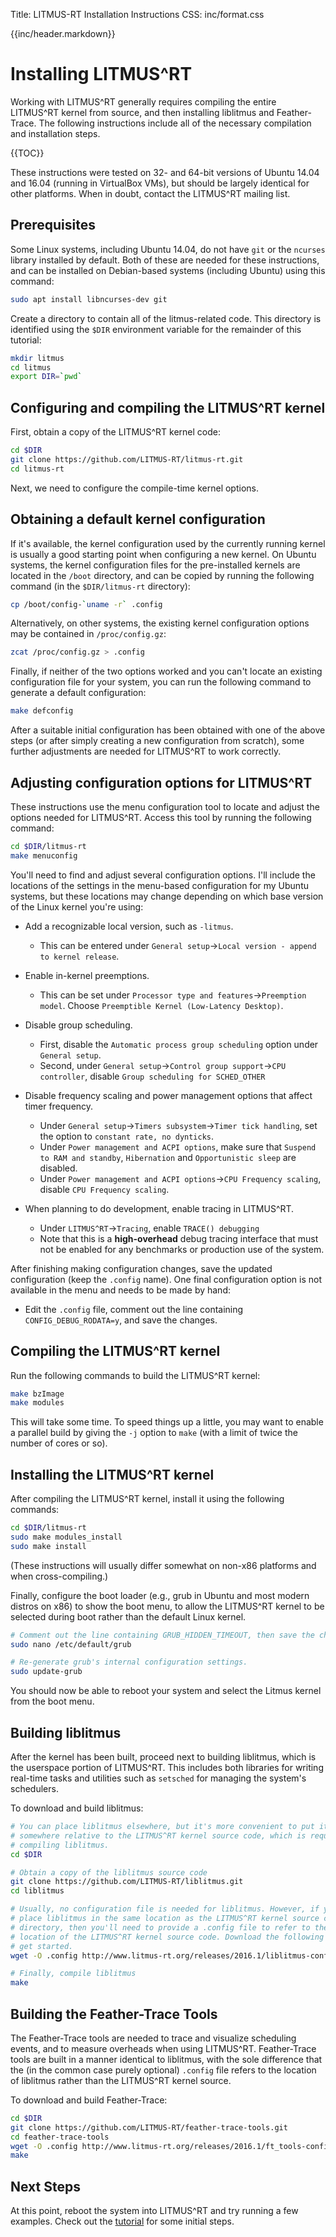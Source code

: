 Title:  LITMUS-RT Installation Instructions
CSS:    inc/format.css


{{inc/header.markdown}}

Installing LITMUS^RT
====================

Working with LITMUS^RT generally requires compiling the entire LITMUS^RT kernel from source, and then installing liblitmus and Feather-Trace. The following instructions include all of the necessary compilation and installation steps.

{{TOC}}


These instructions were tested on 32- and 64-bit versions of Ubuntu 14.04 and 16.04 (running in VirtualBox VMs), but should be largely identical for other platforms. When in doubt, contact the LITMUS^RT mailing list.

## Prerequisites

Some Linux systems, including Ubuntu 14.04, do not have `git` or the `ncurses` library installed by default. Both of these are needed for these instructions, and can be installed on Debian-based systems (including Ubuntu) using this command:

```bash
sudo apt install libncurses-dev git
```

Create a directory to contain all of the litmus-related code. This directory is identified using the `$DIR` environment variable for the remainder of this tutorial:

```bash
mkdir litmus
cd litmus
export DIR=`pwd`
```


## Configuring and compiling the LITMUS^RT kernel

First, obtain a copy of the LITMUS^RT kernel code:

```bash
cd $DIR
git clone https://github.com/LITMUS-RT/litmus-rt.git
cd litmus-rt
```

Next, we need to configure the compile-time kernel options.

## Obtaining a default kernel configuration

If it's available, the kernel configuration used by the currently running kernel is usually a good starting point when configuring a new kernel. On Ubuntu systems, the kernel configuration files for the pre-installed kernels are located in the `/boot` directory, and can be copied by running the following command (in the `$DIR/litmus-rt` directory):

```bash
cp /boot/config-`uname -r` .config
```

Alternatively, on other systems, the existing kernel configuration options may be contained in `/proc/config.gz`:

```bash
zcat /proc/config.gz > .config
```

Finally, if neither of the two options worked and you can't locate an existing configuration file for your system, you can run the following command to generate a default configuration:

```bash
make defconfig
```

After a suitable initial configuration has been obtained with one of the above steps (or after simply creating a new configuration from scratch), some further adjustments are needed for LITMUS^RT to work correctly.

## Adjusting configuration options for LITMUS^RT

These instructions use the menu configuration tool to locate and adjust the options needed for LITMUS^RT. Access this tool by running the following command:

```bash
cd $DIR/litmus-rt
make menuconfig
```

You'll need to find and adjust several configuration options. I'll include the locations of the settings in the menu-based configuration for my Ubuntu systems, but these locations may change depending on which base version of the Linux kernel you're using:

 - Add a recognizable local version, such as `-litmus`.

    - This can be entered under `General setup`->`Local version - append to kernel release`.

 - Enable in-kernel preemptions.

    - This can be set under `Processor type and features`->`Preemption model`. Choose `Preemptible Kernel (Low-Latency Desktop)`.

 - Disable group scheduling.

    - First, disable the `Automatic process group scheduling` option under `General setup`.
    - Second, under `General setup`->`Control group support`->`CPU controller`, disable `Group scheduling for SCHED_OTHER`

 - Disable frequency scaling and power management options that affect timer frequency.

    - Under `General setup`->`Timers subsystem`->`Timer tick handling`, set the option to `constant rate, no dynticks`.
    - Under `Power management and ACPI options`, make sure that `Suspend to RAM and standby`, `Hibernation` and `Opportunistic sleep` are disabled.
    - Under `Power management and ACPI options`->`CPU Frequency scaling`, disable `CPU Frequency scaling`.

<!--
 - On my system, the AS102 driver would encounter a compilation error when building the LITMUS^RT kernel, so I disabled it. This isn't necessary unless you encounter compilation errors in `as102`-related files.

    - Under `Device Drivers`->`Multimedia Support`->`Media USB Adapters`, disable `Abilis AS102 DVB Receiver`.

-->

 - When planning to do development, enable tracing in LITMUS^RT.

    - Under `LITMUS^RT`->`Tracing`, enable `TRACE() debugging`
    - Note that this is a **high-overhead** debug tracing interface that must not be enabled for any benchmarks or production use of the system.

After finishing making configuration changes, save the updated configuration (keep the `.config` name). One final configuration option is not available in the menu and needs to be made by hand:

  - Edit the `.config` file, comment out the line containing `CONFIG_DEBUG_RODATA=y`, and save the changes.

## Compiling the LITMUS^RT kernel

Run the following commands to build the LITMUS^RT kernel:

```bash
make bzImage
make modules
```

This will take some time. To speed things up a little, you may want to enable a parallel build by giving the `-j` option to `make` (with a limit of twice the number of cores or so). 


## Installing the LITMUS^RT kernel

After compiling the LITMUS^RT kernel, install it using the following commands:

```bash
cd $DIR/litmus-rt
sudo make modules_install
sudo make install
```
(These instructions will usually differ somewhat on non-x86 platforms and when cross-compiling.)

Finally, configure the boot loader (e.g., grub in Ubuntu and most modern distros on x86) to show the boot menu, to allow the LITMUS^RT kernel to be selected during boot rather than the default Linux kernel.

```bash
# Comment out the line containing GRUB_HIDDEN_TIMEOUT, then save the changes.
sudo nano /etc/default/grub

# Re-generate grub's internal configuration settings.
sudo update-grub
```

You should now be able to reboot your system and select the Litmus kernel from the boot menu.


## Building liblitmus

After the kernel has been built, proceed next to building liblitmus, which is the userspace portion of LITMUS^RT. This includes both libraries for writing real-time tasks and utilities such as `setsched` for managing the system's schedulers.

To download and build liblitmus:

```bash
# You can place liblitmus elsewhere, but it's more convenient to put it
# somewhere relative to the LITMUS^RT kernel source code, which is required when
# compiling liblitmus.
cd $DIR

# Obtain a copy of the liblitmus source code
git clone https://github.com/LITMUS-RT/liblitmus.git
cd liblitmus

# Usually, no configuration file is needed for liblitmus. However, if you didn't
# place liblitmus in the same location as the LITMUS^RT kernel source code's
# directory, then you'll need to provide a .config file to refer to the correct
# location of the LITMUS^RT kernel source code. Download the following template to
# get started.
wget -O .config http://www.litmus-rt.org/releases/2016.1/liblitmus-config

# Finally, compile liblitmus
make
```


## Building the Feather-Trace Tools

The Feather-Trace tools are needed to trace and visualize scheduling events, and to measure overheads when using LITMUS^RT. Feather-Trace tools are built in a manner identical to liblitmus, with the sole difference that the (in the common case purely optional) `.config` file refers to the location of liblitmus rather than the LITMUS^RT kernel source.

To download and build Feather-Trace:

```bash
cd $DIR
git clone https://github.com/LITMUS-RT/feather-trace-tools.git
cd feather-trace-tools
wget -O .config http://www.litmus-rt.org/releases/2016.1/ft_tools-config
make
```

## Next Steps

At this point, reboot the system into LITMUS^RT and try running a few examples. Check out the [tutorial](tutorial/index.html) for some initial steps. 

